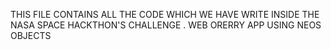 THIS FILE CONTAINS ALL THE CODE WHICH WE HAVE WRITE INSIDE 
THE NASA SPACE HACKTHON'S CHALLENGE . 
WEB ORERRY APP USING NEOS OBJECTS 
